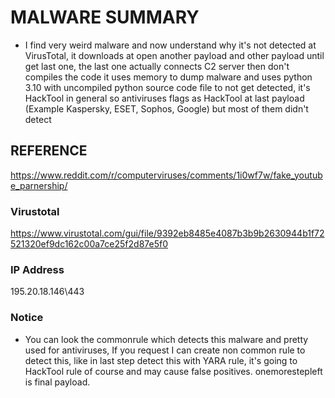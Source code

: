 # MALWARE SUMMARY 
- I find very weird malware and now understand why it's not detected at VirusTotal, it downloads at open another payload and other payload until get last one, the last one actually connects C2 server then don't compiles the code it uses memory to dump malware and uses python 3.10 with uncompiled python source code file to not get detected, it's HackTool in general so antiviruses flags as HackTool at last payload (Example Kaspersky, ESET, Sophos, Google) but most of them didn't detect

## REFERENCE

https://www.reddit.com/r/computerviruses/comments/1i0wf7w/fake_youtube_parnership/

### Virustotal

https://www.virustotal.com/gui/file/9392eb8485e4087b3b9b2630944b1f72521320ef9dc162c00a7ce25f2d87e5f0


### IP Address

195.20.18.146\443

### Notice

- You can look the commonrule which detects this malware and pretty used for antiviruses, If you request I can create non common rule to detect this, like in last step detect this with YARA rule, it's going to HackTool rule of course and may cause false positives. onemorestepleft is final payload.